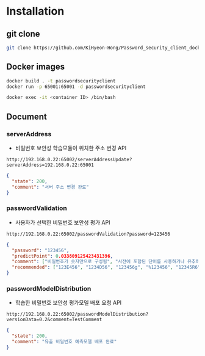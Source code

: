 # Installation

## git clone

```bash
git clone https://github.com/KiHyeon-Hong/Password_security_client_docker.git
```

## Docker images

```bash
docker build . -t passwordsecurityclient
docker run -p 65001:65001 -d passwordsecurityclient

docker exec -it <container ID> /bin/bash
```

## Document

### serverAddress

- 비밀번호 보안성 학습모듈이 위치한 주소 변경 API

```text
http://192.168.0.22:65002/serverAddressUpdate?serverAddress=192.168.0.22:65001
```

```json
{
  "state": 200,
  "comment": "서버 주소 변경 완료"
}
```

### passwordValidation

- 사용자가 선택한 비밀번호 보안성 평가 API

```text
http://192.168.0.22:65002/passwordValidation?password=123456
```

```json
{
  "password": "123456",
  "predictPoint": 0.033809125423431396,
  "comment": ["비밀번호가 숫자만으로 구성됨", "사전에 포함된 단어를 사용하거나 유추하기 쉬움"],
  "recommended": ["123E456", "1234D56", "123456g", "%123456", "12345R6"]
}
```

### passwordModelDistribution

- 학습한 비밀번호 보안성 평가모델 배포 요청 API

```text
http://192.168.0.22:65002/passwordModelDistribution?versionData=0.2&comment=TestComment
```

```json
{
  "state": 200,
  "comment": "유출 비밀번호 예측모델 배포 완료"
}
```
